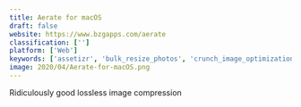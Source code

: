 ```yaml
---
title: Aerate for macOS
draft: false 
website: https://www.bzgapps.com/aerate
classification: ['']
platform: ['Web']
keywords: ['assetizr', 'bulk_resize_photos', 'crunch_image_optimization', 'heic_converter', 'imageboss', 'imagekit.io', 'imageoptim_api', 'imagify', 'instant_page', 'load_faster', 'lookout', 'optimage', 'pagespeed_ninja', 'pichi', 'pixabay_images_3.0_for_wordpress', 'pixpie', 'progressive_tooling', 'shrinkray', 'smaller', 'treo', 'website_grader', 'imgix']
image: 2020/04/Aerate-for-macOS.png
---
```

Ridiculously good lossless image compression